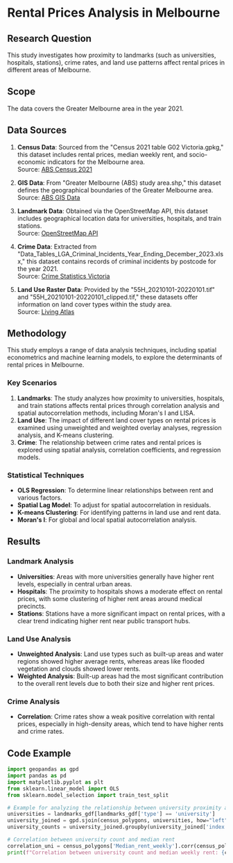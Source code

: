 # Rental Prices Analysis in Melbourne

## Research Question
This study investigates how proximity to landmarks (such as universities, hospitals, stations), crime rates, and land use patterns affect rental prices in different areas of Melbourne.

## Scope
The data covers the Greater Melbourne area in the year 2021.

## Data Sources
1. **Census Data**: Sourced from the "Census 2021 table G02 Victoria.gpkg," this dataset includes rental prices, median weekly rent, and socio-economic indicators for the Melbourne area.  
   Source: [ABS Census 2021](https://www.abs.gov.au/census/find-census-data/geopackages?release=2021&geography=VIC&topic=HIHC&gda=GDA2020)

2. **GIS Data**: From "Greater Melbourne (ABS) study area.shp," this dataset defines the geographical boundaries of the Greater Melbourne area.  
   Source: [ABS GIS Data](https://www.abs.gov.au/statistics/standards/australian-statistical-geography-standard-asgs-edition-3/jul2021-jun2026/access-and-downloads/digital-boundary-files)

3. **Landmark Data**: Obtained via the OpenStreetMap API, this dataset includes geographical location data for universities, hospitals, and train stations.  
   Source: [OpenStreetMap API](https://www.openstreetmap.org/relation/4246124#map=11/-37.7870/145.0140)

4. **Crime Data**: Extracted from "Data_Tables_LGA_Criminal_Incidents_Year_Ending_December_2023.xlsx," this dataset contains records of criminal incidents by postcode for the year 2021.  
   Source: [Crime Statistics Victoria](https://www.crimestatistics.vic.gov.au/crime-statistics/latest-victorian-crime-data/download-data)

5. **Land Use Raster Data**: Provided by the "55H_20210101-20220101.tif" and "55H_20210101-20220101_clipped.tif," these datasets offer information on land cover types within the study area.  
   Source: [Living Atlas](https://livingatlas.arcgis.com/landcoverexplorer/#mapCenter=39.18600%2C9.04200%2C10&mode=step&timeExtent=2017%2C2022&year=2020&downloadMode=true)

## Methodology

This study employs a range of data analysis techniques, including spatial econometrics and machine learning models, to explore the determinants of rental prices in Melbourne.

### Key Scenarios
1. **Landmarks**: The study analyzes how proximity to universities, hospitals, and train stations affects rental prices through correlation analysis and spatial autocorrelation methods, including Moran's I and LISA.
2. **Land Use**: The impact of different land cover types on rental prices is examined using unweighted and weighted overlay analyses, regression analysis, and K-means clustering.
3. **Crime**: The relationship between crime rates and rental prices is explored using spatial analysis, correlation coefficients, and regression models.

### Statistical Techniques
- **OLS Regression**: To determine linear relationships between rent and various factors.
- **Spatial Lag Model**: To adjust for spatial autocorrelation in residuals.
- **K-means Clustering**: For identifying patterns in land use and rent data.
- **Moran's I**: For global and local spatial autocorrelation analysis.

## Results

### Landmark Analysis
- **Universities**: Areas with more universities generally have higher rent levels, especially in central urban areas.
- **Hospitals**: The proximity to hospitals shows a moderate effect on rental prices, with some clustering of higher rent areas around medical precincts.
- **Stations**: Stations have a more significant impact on rental prices, with a clear trend indicating higher rent near public transport hubs.

### Land Use Analysis
- **Unweighted Analysis**: Land use types such as built-up areas and water regions showed higher average rents, whereas areas like flooded vegetation and clouds showed lower rents.
- **Weighted Analysis**: Built-up areas had the most significant contribution to the overall rent levels due to both their size and higher rent prices. 

### Crime Analysis
- **Correlation**: Crime rates show a weak positive correlation with rental prices, especially in high-density areas, which tend to have higher rents and crime rates.

## Code Example
```python
import geopandas as gpd
import pandas as pd
import matplotlib.pyplot as plt
from sklearn.linear_model import OLS
from sklearn.model_selection import train_test_split

# Example for analyzing the relationship between university proximity and rent
universities = landmarks_gdf[landmarks_gdf['type'] == 'university']
university_joined = gpd.sjoin(census_polygons, universities, how="left", predicate="intersects")
university_counts = university_joined.groupby(university_joined['index']).size()

# Correlation between university count and median rent
correlation_uni = census_polygons['Median_rent_weekly'].corr(census_polygons['university_count'])
print(f"Correlation between university count and median weekly rent: {correlation_uni}")
